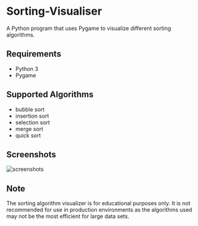 # Sorting-Visualiser

A Python program that uses Pygame to visualize different sorting algorithms.

## Requirements
- Python 3
- Pygame

## Supported Algorithms
- bubble sort
- insertion sort
- selection sort
- merge sort
- quick sort

## Screenshots

![screenshots](https://i.imgur.com/FzYrvU1.png)

## Note
The sorting algorithm visualizer is for educational purposes only. It is not recommended for use in production environments as the algorithms used may not be the most efficient for large data sets.
